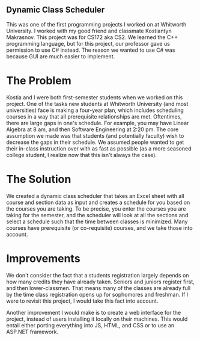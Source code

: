 ## Dynamic Class Scheduler

This was one of the first programming projects I worked on at Whitworth University. I worked with my good friend and classmate Kostiantyn Makrasnov. This project was for CS172 aka CS2. We learned the C++ programming language, but for this project, our professor gave us permission to use C# instead. The reason we wanted to use C# was because GUI are much easier to implement. 

# The Problem #
Kostia and I were both first-semester students when we worked on this project. One of the tasks new students at Whitworth University (and most universities) face is making a four-year plan, which includes scheduling courses in a way that all prerequisite relationships are met. Oftentimes, there are large gaps in one's schedule. For example, you may have Linear Algebra at 8 am, and then Software Engineering at 2:20 pm. The core assumption we made was that students (and potentially faculty) wish to decrease the gaps in their schedule. We assumed people wanted to get their in-class instruction over with as fast as possible (as a more seasoned college student, I realize now that this isn't always the case). 

# The Solution #
We created a dynamic class scheduler that takes an Excel sheet with all course and section data as input and creates a schedule for you based on the courses you are taking. To be precise, you enter the courses you are taking for the semester, and the scheduler will look at all the sections and select a schedule such that the time between classes is minimized. Many courses have prerequisite (or co-requisite) courses, and we take those into account. 

# Improvements # 
We don't consider the fact that a students registration largely depends on how many credits they have already taken. Seniors and juniors register first, and then lower-classmen. That means many of the classes are already full by the time class registration opens up for sophomores and freshman. If I were to revisit this project, I would take this fact into account. 

Another improvement I would make is to create a web interface for the project, instead of users installing it locally on their machines. This would entail either porting everything into JS, HTML, and CSS or to use an ASP.NET framework. 
